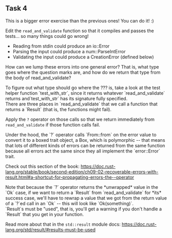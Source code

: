 ## Task 4

This is a bigger error exercise than the previous ones!
You can do it! :)

Edit the `read_and_validate` function so that it compiles and passes the tests... so many things could go wrong!

- Reading from stdin could produce an io::Error
- Parsing the input could produce a num::ParseIntError
- Validating the input could produce a CreationError (defined below)

How can we lump these errors into one general error?
That is, what type goes where the question marks are, and how do we return that type from the body of read_and_validate?

<div class="hint">
  To figure out what type should go where the ??? is, take a look at the test helper function `test_with_str`, since it returns whatever `read_and_validate` returns and`test_with_str` has its signature fully specified.
</div>

<div class="hint">
  There are three places in `read_and_validate` that we call a function that returns a `Result` (that is, the functions might fail).

  Apply the `?` operator on those calls so that we return immediately from `read_and_validate` if those function calls fail.
</div>

<div class="hint">
  Under the hood, the `?` operator calls `From::from` on the error value to convert it to a boxed trait object, a Box<error::Error>, which is polymorphic -- that means that lots of different kinds of errors can be returned from the same function because all errors act the same since they all implement the `error::Error` trait.

  Check out this section of the book:
  https://doc.rust-lang.org/stable/book/second-edition/ch09-02-recoverable-errors-with-result.html#a-shortcut-for-propagating-errors-the--operator
</div>

<div class="hint">
  Note that because the `?` operator returns the *unwrapped* value in the `Ok` case, if we want to return a `Result` from `read_and_validate` for *its* success case, we'll have to rewrap a value that we got from the return value of a `?`ed call in an `Ok` -- this will look like `Ok(something)`.
</div>

<div class="hint">
  `Result`s must be "used", that is, you'll get a warning if you don't handle a `Result` that you get in your function.

  Read more about that in the `std::result` module docs:
  https://doc.rust-lang.org/std/result/#results-must-be-used
</div>
